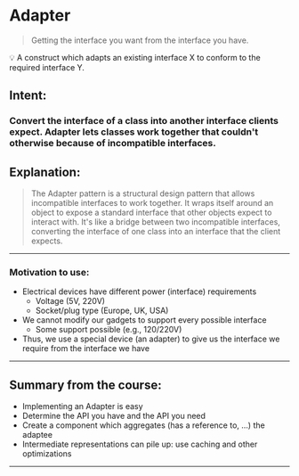 # Adapter

> Getting the interface you want from the interface you have.
>

<aside>
💡 A construct which adapts an existing interface X to conform to the required interface Y.

</aside>

## Intent:

### Convert the interface of a class into another interface clients expect. Adapter lets classes work together that couldn't otherwise because of incompatible interfaces.

## Explanation:

> The Adapter pattern is a structural design pattern that allows incompatible interfaces to work together. It wraps itself around an object to expose a standard interface that other objects expect to interact with. It's like a bridge between two incompatible interfaces, converting the interface of one class into an interface that the client expects.
>

---

### Motivation to use:

- Electrical devices have different power (interface) requirements
    - Voltage (5V, 220V)
    - Socket/plug type (Europe, UK, USA)
- We cannot modify our gadgets to support every possible interface
    - Some support possible (e.g., 120/220V)
- Thus, we use a special device (an adapter) to give us the interface
we require from the interface we have

---

## Summary from the course:

- Implementing an Adapter is easy
- Determine the API you have and the API you need
- Create a component which aggregates (has a reference to, …) the adaptee
- Intermediate representations can pile up: use caching and other optimizations

---